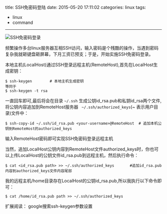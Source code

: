 title: SSH免密码登陆
date: 2015-05-20 17:11:02
categories: linux
tags:
  - linux
  - command
---
<img src="http://7xlmfk.com1.z0.glb.clouddn.com/imgs/linux/ssh.jpg" alt="SSH免密码登录" />

频繁操作多台linux服务器互相SSH访问，输入密码是个残酷的操作，当遇到密码复杂我就砸键盘砸屏幕，下月工资已预支；于是，开始实施SSH免密码登录。

<!-- more -->

本地主机(LocalHost)通过SSH登录远程主机(RemoteHost),首先在LocalHost生成密钥：

	$ ssh-keygen		# 本地主机生成密钥
	等同于
	$ ssh-keygen -t rsa

一直回车即可,最后将会在目录 ` ~/.ssh ` 生成公钥id_rsa.pub和私钥id_rsa两个文件,将公钥内容追加到RemoteHost服务器 ` ~/.ssh/authorized_keys`(~ 表示用户目录)文件中：

	$ ssh-copy-id ~/.ssh/id_rsa.pub <your-username>@RemoteHost	# 追加本机公钥到RemoteHost的authorized_keys

输入RemoteHost密码即可实现SSH免密码登录远程主机

当然，追加LocalHost公钥内容到RemoteHost文件authorized_keys时，你也可以上传LocalHost的公钥文件id_rsa.pub到远程主机，然后执行命令：

	$ cat <id_rsa.pub path> >> ~/.ssh/authorized_keys		#追加id_rsa.pub内容到authorized_keys文件内容尾部

我的远程主机/home目录存在LocalHost的公钥id_rsa.pub,所以我执行以下命令即可：

	$ cat /home/id_rsa.pub path >> ~/.ssh/authorized_keys

扩展阅读： google搜索ssh-keygen参数设置